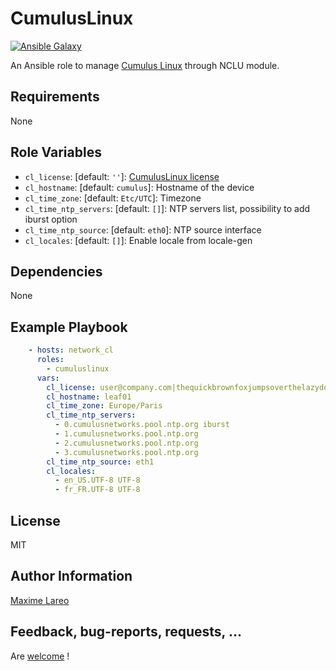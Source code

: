 CumulusLinux
=========

[![Ansible Galaxy](http://img.shields.io/badge/ansible--galaxy-emby-blue.svg)](https://galaxy.ansible.com/maxlareo/cumuluslinux/)

An Ansible role to manage [Cumulus Linux](https://cumulusnetworks.com/products/cumulus-linux/) through NCLU module.

Requirements
------------

None

Role Variables
--------------

- `cl_license`: [default: `''`]: [CumulusLinux license](https://support.cumulusnetworks.com/hc/en-us/articles/205329608-Understanding-the-License-for-Cumulus-Linux-2-5-3-and-Later)
- `cl_hostname`: [default: `cumulus`]: Hostname of the device
- `cl_time_zone`: [default: `Etc/UTC`]: Timezone
- `cl_time_ntp_servers`: [default: `[]`]: NTP servers list, possibility to add iburst option
- `cl_time_ntp_source`: [default: `eth0`]: NTP source interface
- `cl_locales`: [default: `[]`]: Enable locale from locale-gen

Dependencies
------------

None

Example Playbook
----------------

```yaml
    - hosts: network_cl
      roles:
        - cumuluslinux
      vars:
        cl_license: user@company.com|thequickbrownfoxjumpsoverthelazydog312
        cl_hostname: leaf01
        cl_time_zone: Europe/Paris
        cl_time_ntp_servers:
          - 0.cumulusnetworks.pool.ntp.org iburst
          - 1.cumulusnetworks.pool.ntp.org 
          - 2.cumulusnetworks.pool.ntp.org 
          - 3.cumulusnetworks.pool.ntp.org 
        cl_time_ntp_source: eth1
        cl_locales:
          - en_US.UTF-8 UTF-8
          - fr_FR.UTF-8 UTF-8
```

License
-------

MIT

Author Information
------------------

[Maxime Lareo](https://github.com/maxlareo)

Feedback, bug-reports, requests, ...
------------------------------------

Are [welcome](https://github.com/maxlareo/ansible-cumuluslinux/issues) !
